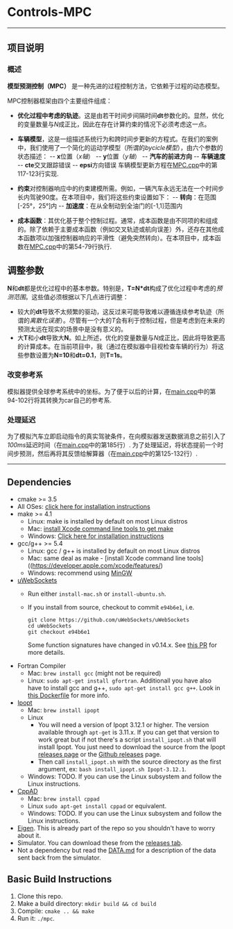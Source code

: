 # Controls-MPC

---

## 项目说明

### 概述

**模型预测控制（MPC）** 是一种先进的过程控制方法，它依赖于过程的动态模型。

MPC控制器框架由四个主要组件组成：

- **优化过程中考虑的轨迹**。这是由若干时间步间隔时间**dt**参数化的。显然，优化的变量数量与*N*成正比，因此在存在计算约束的情况下必须考虑这一点。

- **车辆模型**，这是一组描述系统行为和跨时间步更新的方程式。在我们的案例中，我们使用了一个简化的运动学模型（所谓的*bycicle模型*），由六个参数的状态描述：
-- **x**位置（*x轴*）
-- **y**位置（*y轴*）
-- **汽车的前进方向**
-- **车辆速度**
-- **cte**交叉跟踪错误
-- **epsi**方向错误
  车辆模型更新方程在[MPC.cpp](src/MPC.cpp)中的第117-123行实现.

- **约束**对控制器响应中的约束建模所需。例如，一辆汽车永远无法在一个时间步长内驾驶90度。在本项目中，我们将这些约束设置如下：
-- **转向**：在范围[-25°，25°]内
-- **加速度**：在从全制动到全油门的[-1,1]范围内

- **成本函数**：其优化基于整个控制过程。通常，成本函数是由不同项的和组成的。除了依赖于主要成本函数（例如交叉轨迹或航向误差）外，还存在其他成本函数项以加强控制器响应的平滑性（避免突然转向）。在本项目中，成本函数在[MPC.cpp](src/MPC.cpp)中的第54-79行执行.

## 调整参数

**N**和**dt**都是优化过程中的基本参数。特别是，**T=N*dt**构成了优化过程中考虑的*预测范围*。这些值必须根据以下几点进行调整：

- 较大的**dt**导致不太频繁的驱动，这反过来可能导致难以遵循连续参考轨迹（所谓的*离散化误差*）。尽管有一个大的*T*会有利于控制过程，但是考虑到在未来的预测太远在现实的场景中是没有意义的。
- 大**T**和小**dt**导致大**N**。如上所述，优化的变量数量与*N*成正比，因此将导致更高的计算成本。在当前项目中，我（通过在模拟器中目视检查车辆的行为）将这些参数设置为**N=10**和**dt=0.1**，则**T=1s**。

### 改变参考系

模拟器提供全球参考系统中的坐标。为了便于以后的计算，在[main.cpp](src/main.cpp)中的第94-102行将其转换为car自己的参考系.

### 处理延迟

为了模拟汽车立即启动指令的真实驾驶条件，在向模拟器发送数据消息之前引入了*100ms*延迟时间（在[main.cpp](src/main.cpp)中的第185行）. 为了处理延迟，将状态提前一个时间步预测，然后再将其反馈给解算器（在[main.cpp](src/main.cpp)中的第125-132行）.

---

## Dependencies

- cmake >= 3.5
- All OSes: [click here for installation instructions](https://cmake.org/install/)
- make >= 4.1
  - Linux: make is installed by default on most Linux distros
  - Mac: [install Xcode command line tools to get make](https://developer.apple.com/xcode/features/)
  - Windows: [Click here for installation instructions](http://gnuwin32.sourceforge.net/packages/make.htm)
- gcc/g++ >= 5.4
  - Linux: gcc / g++ is installed by default on most Linux distros
  - Mac: same deal as make - [install Xcode command line tools]((<https://developer.apple.com/xcode/features/>)
  - Windows: recommend using [MinGW](http://www.mingw.org/)
- [uWebSockets](https://github.com/uWebSockets/uWebSockets)
  - Run either `install-mac.sh` or `install-ubuntu.sh`.
  - If you install from source, checkout to commit `e94b6e1`, i.e.

    ```
    git clone https://github.com/uWebSockets/uWebSockets 
    cd uWebSockets
    git checkout e94b6e1
    ```

    Some function signatures have changed in v0.14.x. See [this PR](https://github.com/udacity/CarND-MPC-Project/pull/3) for more details.
- Fortran Compiler
  - Mac: `brew install gcc` (might not be required)
  - Linux: `sudo apt-get install gfortran`. Additionall you have also have to install gcc and g++, `sudo apt-get install gcc g++`. Look in [this Dockerfile](https://github.com/udacity/CarND-MPC-Quizzes/blob/master/Dockerfile) for more info.
- [Ipopt](https://projects.coin-or.org/Ipopt)
  - Mac: `brew install ipopt`
  - Linux
    - You will need a version of Ipopt 3.12.1 or higher. The version available through `apt-get` is 3.11.x. If you can get that version to work great but if not there's a script `install_ipopt.sh` that will install Ipopt. You just need to download the source from the Ipopt [releases page](https://www.coin-or.org/download/source/Ipopt/) or the [Github releases](https://github.com/coin-or/Ipopt/releases) page.
    - Then call `install_ipopt.sh` with the source directory as the first argument, ex: `bash install_ipopt.sh Ipopt-3.12.1`.
  - Windows: TODO. If you can use the Linux subsystem and follow the Linux instructions.
- [CppAD](https://www.coin-or.org/CppAD/)
  - Mac: `brew install cppad`
  - Linux `sudo apt-get install cppad` or equivalent.
  - Windows: TODO. If you can use the Linux subsystem and follow the Linux instructions.
- [Eigen](http://eigen.tuxfamily.org/index.php?title=Main_Page). This is already part of the repo so you shouldn't have to worry about it.
- Simulator. You can download these from the [releases tab](https://github.com/udacity/self-driving-car-sim/releases).
- Not a dependency but read the [DATA.md](./DATA.md) for a description of the data sent back from the simulator.

## Basic Build Instructions

1. Clone this repo.
2. Make a build directory: `mkdir build && cd build`
3. Compile: `cmake .. && make`
4. Run it: `./mpc`.
